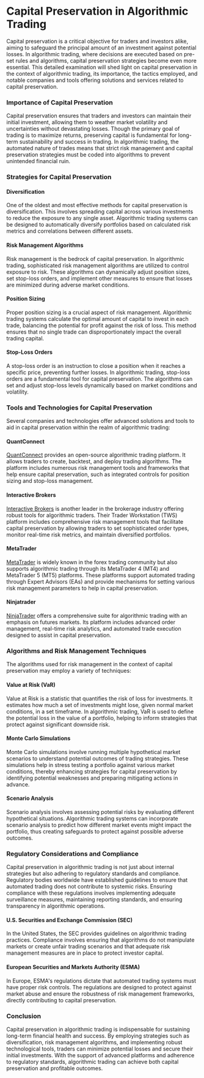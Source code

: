 # **Capital Preservation in Algorithmic Trading**

Capital preservation is a critical objective for traders and investors alike, aiming to safeguard the principal amount of an investment against potential losses. In algorithmic trading, where decisions are executed based on pre-set rules and algorithms, capital preservation strategies become even more essential. This detailed examination will shed light on capital preservation in the context of algorithmic trading, its importance, the tactics employed, and notable companies and tools offering solutions and services related to capital preservation.

### Importance of Capital Preservation

Capital preservation ensures that traders and investors can maintain their initial investment, allowing them to weather market volatility and uncertainties without devastating losses. Though the primary goal of trading is to maximize returns, preserving capital is fundamental for long-term sustainability and success in trading. In algorithmic trading, the automated nature of trades means that strict risk management and capital preservation strategies must be coded into algorithms to prevent unintended financial ruin.

### Strategies for Capital Preservation

#### Diversification

One of the oldest and most effective methods for capital preservation is diversification. This involves spreading capital across various investments to reduce the exposure to any single asset. Algorithmic trading systems can be designed to automatically diversify portfolios based on calculated risk metrics and correlations between different assets.

#### Risk Management Algorithms

Risk management is the bedrock of capital preservation. In algorithmic trading, sophisticated risk management algorithms are utilized to control exposure to risk. These algorithms can dynamically adjust position sizes, set stop-loss orders, and implement other measures to ensure that losses are minimized during adverse market conditions.

#### Position Sizing

Proper position sizing is a crucial aspect of risk management. Algorithmic trading systems calculate the optimal amount of capital to invest in each trade, balancing the potential for profit against the risk of loss. This method ensures that no single trade can disproportionately impact the overall trading capital.

#### Stop-Loss Orders

A stop-loss order is an instruction to close a position when it reaches a specific price, preventing further losses. In algorithmic trading, stop-loss orders are a fundamental tool for capital preservation. The algorithms can set and adjust stop-loss levels dynamically based on market conditions and volatility.

### Tools and Technologies for Capital Preservation

Several companies and technologies offer advanced solutions and tools to aid in capital preservation within the realm of algorithmic trading:

#### QuantConnect

[QuantConnect](https://www.quantconnect.com/) provides an open-source algorithmic trading platform. It allows traders to create, backtest, and deploy trading algorithms. The platform includes numerous risk management tools and frameworks that help ensure capital preservation, such as integrated controls for position sizing and stop-loss management.

#### Interactive Brokers

[Interactive Brokers](https://www.interactivebrokers.com/) is another leader in the brokerage industry offering robust tools for algorithmic traders. Their Trader Workstation (TWS) platform includes comprehensive risk management tools that facilitate capital preservation by allowing traders to set sophisticated order types, monitor real-time risk metrics, and maintain diversified portfolios.

#### MetaTrader

[MetaTrader](https://www.metatrader4.com/en) is widely known in the forex trading community but also supports algorithmic trading through its MetaTrader 4 (MT4) and MetaTrader 5 (MT5) platforms. These platforms support automated trading through Expert Advisors (EAs) and provide mechanisms for setting various risk management parameters to help in capital preservation.

#### Ninjatrader

[NinjaTrader](https://ninjatrader.com/) offers a comprehensive suite for algorithmic trading with an emphasis on futures markets. Its platform includes advanced order management, real-time risk analytics, and automated trade execution designed to assist in capital preservation.

### Algorithms and Risk Management Techniques

The algorithms used for risk management in the context of capital preservation may employ a variety of techniques:

#### Value at Risk (VaR)

Value at Risk is a statistic that quantifies the risk of loss for investments. It estimates how much a set of investments might lose, given normal market conditions, in a set timeframe. In algorithmic trading, VaR is used to define the potential loss in the value of a portfolio, helping to inform strategies that protect against significant downside risk.

#### Monte Carlo Simulations

Monte Carlo simulations involve running multiple hypothetical market scenarios to understand potential outcomes of trading strategies. These simulations help in stress testing a portfolio against various market conditions, thereby enhancing strategies for capital preservation by identifying potential weaknesses and preparing mitigating actions in advance.

#### Scenario Analysis

Scenario analysis involves assessing potential risks by evaluating different hypothetical situations. Algorithmic trading systems can incorporate scenario analysis to predict how different market events might impact the portfolio, thus creating safeguards to protect against possible adverse outcomes.

### Regulatory Considerations and Compliance

Capital preservation in algorithmic trading is not just about internal strategies but also adhering to regulatory standards and compliance. Regulatory bodies worldwide have established guidelines to ensure that automated trading does not contribute to systemic risks. Ensuring compliance with these regulations involves implementing adequate surveillance measures, maintaining reporting standards, and ensuring transparency in algorithmic operations.

#### U.S. Securities and Exchange Commission (SEC)

In the United States, the SEC provides guidelines on algorithmic trading practices. Compliance involves ensuring that algorithms do not manipulate markets or create unfair trading scenarios and that adequate risk management measures are in place to protect investor capital.

#### European Securities and Markets Authority (ESMA)

In Europe, ESMA's regulations dictate that automated trading systems must have proper risk controls. The regulations are designed to protect against market abuse and ensure the robustness of risk management frameworks, directly contributing to capital preservation.

### Conclusion

Capital preservation in algorithmic trading is indispensable for sustaining long-term financial health and success. By employing strategies such as diversification, risk management algorithms, and implementing robust technological tools, traders can minimize potential losses and secure their initial investments. With the support of advanced platforms and adherence to regulatory standards, algorithmic trading can achieve both capital preservation and profitable outcomes.
